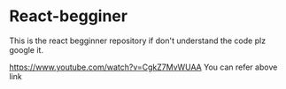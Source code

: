 # React-begginer
This is the react begginner repository if don't understand the code plz google it.

https://www.youtube.com/watch?v=CgkZ7MvWUAA 
You can refer above link
